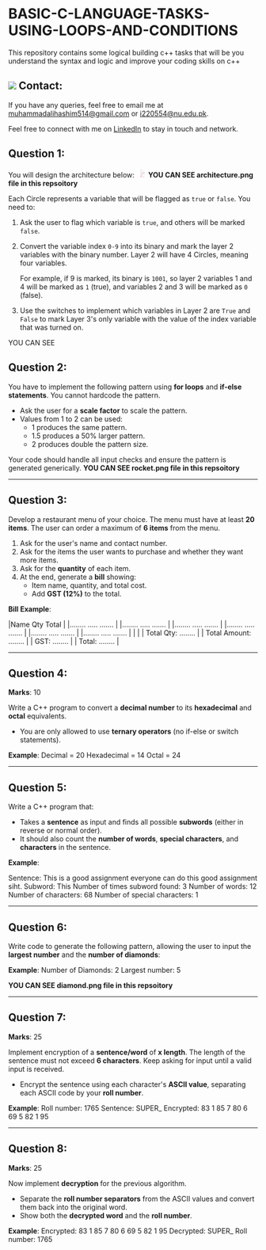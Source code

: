 # BASIC-C-LANGUAGE-TASKS-USING-LOOPS-AND-CONDITIONS
This repository contains some logical building c++ tasks that will be you understand the syntax and logic and improve your coding skills on c++

## <img src="https://img.icons8.com/external-wanicon-lineal-color-wanicon/48/000000/external-email-business-wanicon-lineal-color-wanicon.png" width="20"/> Contact:
If you have any queries, feel free to email me at [muhammadalihashim514@gmail.com](mailto:muhammadalihashim514@gmail.com) or [i220554@nu.edu.pk](mailto:i220554@nu.edu.pk).

Feel free to connect with me on [LinkedIn](https://www.linkedin.com/in/muhammad-ali-hashim-5115882b4) to stay in touch and network.

## Question 1:  

You will design the architecture below:
<img src="architecture.png" width="20"/>
**YOU CAN SEE architecture.png file in this repsoitory**

Each Circle represents a variable that will be flagged as `true` or `false`. You need to:
1. Ask the user to flag which variable is `true`, and others will be marked `false`.
2. Convert the variable index `0-9` into its binary and mark the layer 2 variables with the binary number. Layer 2 will have 4 Circles, meaning four variables.
   
   For example, if 9 is marked, its binary is `1001`, so layer 2 variables 1 and 4 will be marked as `1` (true), and variables 2 and 3 will be marked as `0` (false).
3. Use the switches to implement which variables in Layer 2 are `True` and `False` to mark Layer 3's only variable with the value of the index variable that was turned on.

YOU CAN SEE 

## Question 2:  

You have to implement the following pattern using **for loops** and **if-else statements**. You cannot hardcode the pattern.

- Ask the user for a **scale factor** to scale the pattern.
- Values from 1 to 2 can be used:
  - 1 produces the same pattern.
  - 1.5 produces a 50% larger pattern.
  - 2 produces double the pattern size.

Your code should handle all input checks and ensure the pattern is generated generically.
**YOU CAN SEE rocket.png file in this repsoitory**

---

## Question 3:  

Develop a restaurant menu of your choice. The menu must have at least **20 items**. The user can order a maximum of **6 items** from the menu.

1. Ask for the user's name and contact number.
2. Ask for the items the user wants to purchase and whether they want more items.
3. Ask for the **quantity** of each item.
4. At the end, generate a **bill** showing:
   - Item name, quantity, and total cost.
   - Add **GST (12%)** to the total.

**Bill Example**:

|Name Qty Total | |…….. ….. ……. | |…….. ….. ……. | |…….. ….. ……. | |…….. ….. ……. | |…….. ….. ……. | |…….. ….. ……. | | | | Total Qty: …….. | | Total Amount: …….. | | GST: …….. | | Total: …….. |


---

## Question 4:  
**Marks**: 10

Write a C++ program to convert a **decimal number** to its **hexadecimal** and **octal** equivalents.  
- You are only allowed to use **ternary operators** (no if-else or switch statements).
  
**Example**:
Decimal = 20
Hexadecimal = 14
Octal = 24


---

## Question 5:  

Write a C++ program that:
- Takes a **sentence** as input and finds all possible **subwords** (either in reverse or normal order).
- It should also count the **number of words**, **special characters**, and **characters** in the sentence.

**Example**:

Sentence: This is a good assignment everyone can do this good assignment siht.
Subword: This
Number of times subword found: 3
Number of words: 12
Number of characters: 68
Number of special characters: 1


---

## Question 6:  

Write code to generate the following pattern, allowing the user to input the **largest number** and the **number of diamonds**:

**Example**:
Number of Diamonds: 2
Largest number: 5

**YOU CAN SEE diamond.png file in this repsoitory**



---

## Question 7:  
**Marks**: 25

Implement encryption of a **sentence/word** of **x length**. The length of the sentence must not exceed **6 characters**. Keep asking for input until a valid input is received.

- Encrypt the sentence using each character's **ASCII value**, separating each ASCII code by your **roll number**.

**Example**:
Roll number: 1765
Sentence: SUPER_
Encrypted: 83 1 85 7 80 6 69 5 82 1 95


---

## Question 8:  
**Marks**: 25

Now implement **decryption** for the previous algorithm.  
- Separate the **roll number separators** from the ASCII values and convert them back into the original word.
- Show both the **decrypted word** and the **roll number**.

**Example**:
Encrypted: 83 1 85 7 80 6 69 5 82 1 95
Decrypted: SUPER_
Roll number: 1765
